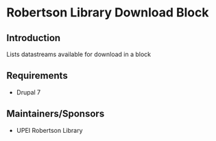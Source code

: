 # Robertson Library Download Block

## Introduction

Lists datastreams available for download in a block

## Requirements

* Drupal 7

## Maintainers/Sponsors

* UPEI Robertson Library
